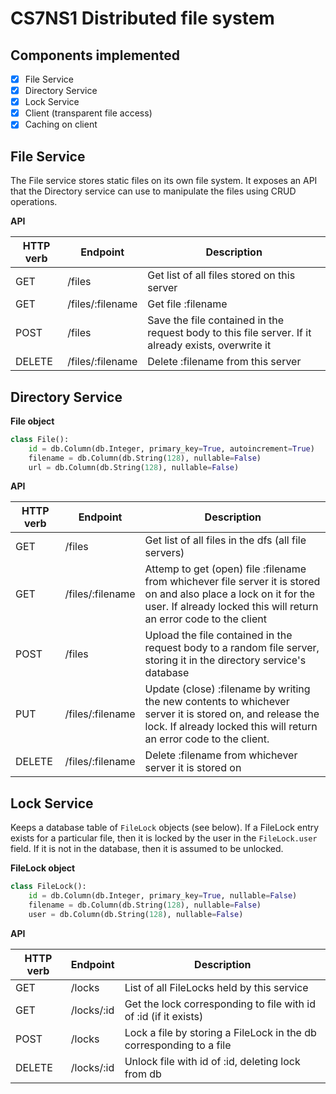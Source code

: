 # CS7NS1 Distributed file system

## Components implemented

- [x] File Service
- [x] Directory Service
- [x] Lock Service
- [x] Client (transparent file access)
- [x] Caching on client

## File Service

The File service stores static files on its own file system. It exposes an API that the Directory service can use to manipulate the files using CRUD operations.

**API**

| HTTP verb | Endpoint | Description |
| --------- | -------- | ------------|
| GET       | /files   | Get list of all files stored on this server |
| GET | /files/:filename | Get file :filename |
| POST | /files | Save the file contained in the request body to this file server. If it already exists, overwrite it |
| DELETE | /files/:filename | Delete :filename from this server |

## Directory Service

**File object**

```python
class File():
    id = db.Column(db.Integer, primary_key=True, autoincrement=True)
    filename = db.Column(db.String(128), nullable=False)
    url = db.Column(db.String(128), nullable=False)
```

**API**

| HTTP verb | Endpoint | Description |
| --------- | -------- | ------------|
| GET       | /files   | Get list of all files in the dfs (all file servers) |
| GET | /files/:filename | Attemp to get (open) file :filename from whichever file server it is stored on and also place a lock on it for the user. If already locked this will return an error code to the client |
| POST | /files | Upload the file contained in the request body to a random file server, storing it in the directory service's database |
| PUT | /files/:filename | Update (close) :filename by writing the new contents to whichever server it is stored on, and release the lock. If already locked this will return an error code to the client. 
| DELETE | /files/:filename | Delete :filename from whichever server it is stored on |

## Lock Service

Keeps a database table of `FileLock` objects (see below). If a FileLock entry exists for a particular file, then it is locked by the user in the `FileLock.user` field. If it is not in the database, then it is assumed to be unlocked.

**FileLock object**
```python
class FileLock():
    id = db.Column(db.Integer, primary_key=True, nullable=False)
    filename = db.Column(db.String(128), nullable=False)
    user = db.Column(db.String(128), nullable=False)
```

**API**

| HTTP verb | Endpoint | Description |
| --------- | -------- | ------------|
| GET       | /locks   | List of all FileLocks held by this service |
| GET | /locks/:id | Get the lock corresponding to file with id of :id (if it exists) |
| POST | /locks | Lock a file by storing a FileLock in the db corresponding to a file |
| DELETE | /locks/:id | Unlock file with id of :id, deleting lock from db |